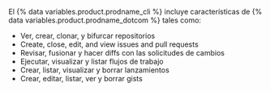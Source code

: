 El {% data variables.product.prodname_cli %} incluye características de {% data variables.product.prodname_dotcom %} tales como:

- Ver, crear, clonar, y bifurcar repositorios
- Create, close, edit, and view issues and pull requests
- Revisar, fusionar y hacer diffs con las solicitudes de cambios
- Ejecutar, visualizar y listar flujos de trabajo
- Crear, listar, visualizar y borrar lanzamientos
- Crear, editar, listar, ver y borrar gists
